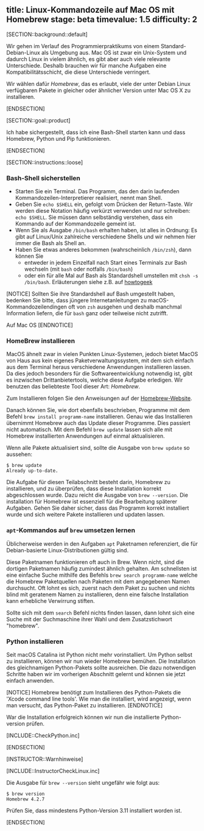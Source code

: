 title: Linux-Kommandozeile auf Mac OS mit Homebrew
stage: beta
timevalue: 1.5
difficulty: 2
---
[SECTION::background::default]

Wir gehen im Verlauf des Programmierpraktikums von einem Standard-Debian-Linux als Umgebung aus.
Mac OS ist zwar ein Unix-System und dadurch Linux in vielem ähnlich, es gibt aber auch viele relevante
Unterschiede.
Deshalb brauchen wir für manche Aufgaben eine Kompatibilitätsschicht, die diese Unterschiede verringert.

Wir wählen dafür _Homebrew_, das es erlaubt, viele der unter Debian Linux verfügbaren Pakete
in gleicher oder ähnlicher Version unter Mac OS X zu installieren.

[ENDSECTION]

[SECTION::goal::product]

Ich habe sichergestellt, dass ich eine Bash-Shell starten kann und
dass Homebrew, Python und Pip funktionieren.

[ENDSECTION]

[SECTION::instructions::loose]

### Bash-Shell sicherstellen

- Starten Sie ein Terminal. 
  Das Programm, das den darin laufenden Kommandozeilen-Interpretierer realisiert,
  nennt man Shell.
- Geben Sie `echo $SHELL` ein, gefolgt vom Drücken der Return-Taste.
  Wir werden diese Notation häufig verkürzt verwenden und nur schreiben: `echo $SHELL`.
  Sie müssen dann selbständig verstehen, dass ein Kommando auf der Kommandozeile gemeint ist.
- Wenn Sie als Ausgabe `/bin/bash` erhalten haben, ist alles in Ordnung: 
  Es gibt auf Linux/Unix zahlreiche verschiedene Shells und wir nehmen hier immer die Bash
  als Shell an.
- Haben Sie etwas anderes bekommen (wahrscheinlich `/bin/zsh`), dann können Sie 
    - entweder in jedem Einzelfall nach Start eines Terminals zur Bash wechseln
      (mit `bash` oder notfalls `/bin/bash`)
    - oder ein für alle Mal auf Bash als Standardshell umstellen mit
      `chsh -s /bin/bash`. 
      Erläuterungen siehe z.B. auf 
      [howtogeek](https://www.howtogeek.com/444596/how-to-change-the-default-shell-to-bash-in-macos-catalina/)

[NOTICE]
Sollten Sie ihre Standardshell auf Bash umgestellt haben, bedenken Sie bitte, 
dass jüngere Internetanleitungen zu macOS-Kommandozeilendingen 
oft von `zsh` ausgehen und deshalb manchmal Information liefern,
die für `bash` ganz oder teilweise nicht zutrifft.

Auf Mac OS
[ENDNOTICE]


### HomeBrew installieren

MacOS ähnelt zwar in vielen Punkten Linux-Systemen, jedoch bietet MacOS von Haus aus kein
eigenes Paketverwaltungssystem, mit dem sich einfach aus dem Terminal heraus verschiedene
Anwendungen installieren lassen. Da dies jedoch besonders für die Softwareentwicklung
notwendig ist, gibt es inzwischen Drittanbietertools, welche diese Aufgabe erledigen.
Wir benutzen das beliebteste Tool dieser Art: _Homebrew_.

Zum Installieren folgen Sie den Anweisungen auf der [Homebrew-Website](https://brew.sh).

Danach können Sie, wie dort ebenfalls beschrieben, Programme mit dem Befehl
`brew install programm-name` installieren.
Genau wie das Installieren übernimmt Homebrew auch das Update dieser Programme.
Dies passiert nicht automatisch. Mit dem Befehl `brew update` lassen sich alle mit
Homebrew installierten Anwendungen auf einmal aktualisieren.

Wenn alle Pakete aktualisiert sind, sollte die Ausgabe von `brew update` so aussehen:

```
$ brew update
Already up-to-date.
```

Die Aufgabe für diesen Teilabschnitt besteht darin, Homebrew zu installieren, und zu überprüfen, dass
diese Installation korrekt abgeschlossen wurde. Dazu reicht die Ausgabe von `brew --version`.
Die installation für Homebrew ist essenziell für die Bearbeitung späterer Aufgaben. Gehen Sie
daher sicher, dass das Programm korrekt installiert wurde und sich weitere Pakete installieren
und updaten lassen.


### `apt`-Kommandos auf `brew` umsetzen lernen

Üblicherweise werden in den Aufgaben `apt` Paketnamen referenziert, 
die für Debian-basierte Linux-Distributionen gültig sind.

Diese Paketnamen funktionieren oft auch in Brew.
Wenn nicht, sind die dortigen Paketnamen häufig zumindest ähnlich gehalten.
Am schnellsten ist eine einfache Suche mithilfe des Befehls `brew search programm-name` welche die Homebrew Paketquellen 
nach Paketen mit dem angegebenen Namen durchsucht.
Oft lohnt es sich, zuerst nach dem Paket zu suchen und nichts blind mit geratenem Namen zu installieren,
denn eine falsche Installation kann erhebliche Verwirrung stiften.

Sollte sich mit dem `search` Befehl nichts finden lassen, 
dann lohnt sich eine Suche mit der Suchmaschine ihrer Wahl und dem Zusatzstichwort "homebrew".


### Python installieren

Seit macOS Catalina ist Python nicht mehr vorinstalliert. Um Python selbst zu installieren, 
können wir nun wieder Homebrew bemühen. Die Installation des gleichnamigen Python-Pakets sollte 
ausreichen. Die dazu notwendigen Schritte haben wir im vorherigen Abschnitt gelernt und können 
sie jetzt einfach anwenden.

[NOTICE]
Homebrew benötigt zum Installieren des Python-Pakets die 'Xcode command line tools'. 
Wie man die installiert, wird angezeigt, wenn man versucht,
das Python-Paket zu installieren.
[ENDNOTICE]

War die Installation erfolgreich können wir nun die installierte Python-version prüfen.

[INCLUDE::CheckPython.inc]

[ENDSECTION]

[INSTRUCTOR::Warnhinweise]

[INCLUDE::InstructorCheckLinux.inc]

Die Ausgabe für `brew --version` sieht ungefähr wie folgt aus:

```
$ brew version
Homebrew 4.2.7
```

Prüfen Sie, dass mindestens Python-Version 3.11 installiert worden ist.

[ENDSECTION]

